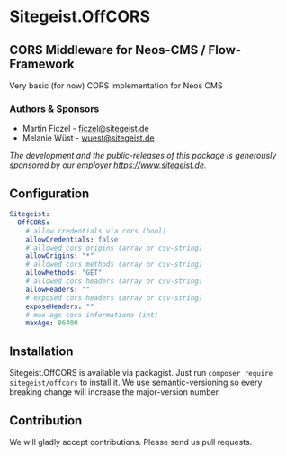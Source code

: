 # Sitegeist.OffCORS 
## CORS Middleware for Neos-CMS / Flow-Framework

Very basic (for now) CORS implementation for Neos CMS

### Authors & Sponsors

* Martin Ficzel - ficzel@sitegeist.de
* Melanie Wüst - wuest@sitegeist.de

*The development and the public-releases of this package is generously sponsored by our employer https://www.sitegeist.de.*

## Configuration

```yaml
Sitegeist:
  OffCORS:
    # allow credentials via cors (bool)
    allowCredentials: false
    # allowed cors origins (array or csv-string)
    allowOrigins: "*"
    # allowed cors methods (array or csv-string)
    allowMethods: "GET"
    # allowed cors headers (array or csv-string)
    allowHeaders: ""
    # exposed cors headers (array or csv-string)
    exposeHeaders: ""
    # max age cors informations (int)
    maxAge: 86400
```

## Installation

Sitegeist.OffCORS is available via packagist. Just run `composer require sitegeist/offcors` to install it. We use semantic-versioning so every breaking change will increase the major-version number.

## Contribution

We will gladly accept contributions. Please send us pull requests.
